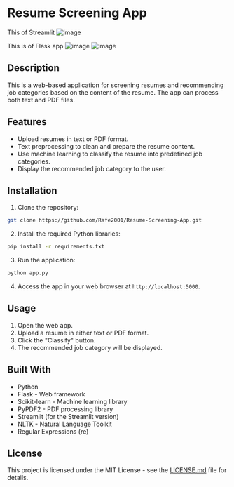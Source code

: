 # Resume Screening App

This of Streamlit
![image](https://github.com/Rafe2001/Resume-Screening-App/assets/108533597/56c1f92f-9efc-4360-b7cf-797f49ccc903)

This is of Flask app
![image](https://github.com/Rafe2001/Resume-Screening-App/assets/108533597/c26a9003-e440-4fb1-9f00-04aaa5613b07)
![image](https://github.com/Rafe2001/Resume-Screening-App/assets/108533597/20123acc-94eb-49e1-b09d-b85ad01f9ac3)

## Description

This is a web-based application for screening resumes and recommending job categories based on the content of the resume. The app can process both text and PDF files.

## Features

- Upload resumes in text or PDF format.
- Text preprocessing to clean and prepare the resume content.
- Use machine learning to classify the resume into predefined job categories.
- Display the recommended job category to the user.

## Installation

1. Clone the repository:

```bash
git clone https://github.com/Rafe2001/Resume-Screening-App.git
```

2. Install the required Python libraries:

```bash
pip install -r requirements.txt
```

3. Run the application:

```bash
python app.py
```

4. Access the app in your web browser at `http://localhost:5000`.

## Usage

1. Open the web app.
2. Upload a resume in either text or PDF format.
3. Click the "Classify" button.
4. The recommended job category will be displayed.

## Built With

- Python
- Flask - Web framework
- Scikit-learn - Machine learning library
- PyPDF2 - PDF processing library
- Streamlit (for the Streamlit version)
- NLTK - Natural Language Toolkit
- Regular Expressions (re)

## License

This project is licensed under the MIT License - see the [LICENSE.md](LICENSE.md) file for details.
